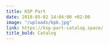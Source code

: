 ```yaml
---
title: KSP Part
date: 2018-05-02 14:04:00 +02:00
image: "/uploads/kpk.jpg"
link: https://ksp-part-catalog.space/
title_bold: Catalog
---
```


